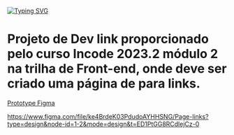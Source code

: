 [![Typing SVG](https://readme-typing-svg.demolab.com?font=Fira+Code&pause=1000&color=16F73B&width=435&lines=DEV+LINKS)](https://git.io/typing-svg)
<br>
# Projeto de Dev link proporcionado pelo curso Incode 2023.2 módulo 2 na trilha de Front-end, onde deve ser criado uma página de para links.


[Prototype Figma]([https://www.figma.com/file/ke4BrdeK03PdudoAYHHSNG/Page-links?type=design&node-id=1-2&mode=design&t=ED1PtGG8RCdlejCz-0"0](https://www.figma.com/file/ke4BrdeK03PdudoAYHHSNG/Page-links?type=design&node-id=1-2&mode=design&t=ED1PtGG8RCdlejCz-0)https://www.figma.com/file/ke4BrdeK03PdudoAYHHSNG/Page-links?type=design&node-id=1-2&mode=design&t=ED1PtGG8RCdlejCz-0)

https://www.figma.com/file/ke4BrdeK03PdudoAYHHSNG/Page-links?type=design&node-id=1-2&mode=design&t=ED1PtGG8RCdlejCz-0

